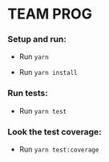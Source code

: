 # TEAM PROG

### Setup and run:

- Run `yarn`

- Run `yarn install`

### Run tests:

- Run `yarn test`

### Look the test coverage:

- Run `yarn test:coverage`